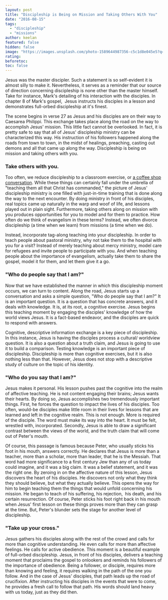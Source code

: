 ```yaml
---
layout: post
title: "Discipleship is Being on Mission and Taking Others With You"
date: "2016-08-15"
tags: 
  - "discipleship"
  - "missions"
author: keelan
featured: false
hidden: false
image: "https://images.unsplash.com/photo-1589644987356-c5c1d8e045e5?q=80&w=2071&auto=format&fit=crop&ixlib=rb-4.0.3&ixid=M3wxMjA3fDB8MHxwaG90by1wYWdlfHx8fGVufDB8fHx8fA%3D%3D"
rating:
beforetoc:
toc: false
---
```


Jesus was the master discipler. Such a statement is so self-evident it is almost silly to make it. Nevertheless, it serves as a reminder that our source of direction concerning discipleship is none other than the master himself. Take for instance, Mark's detailing of his interaction with the disciples. In chapter 8 of Mark's gospel,  Jesus instructs his disciples in a lesson and demonstrates full-orbed discipleship at it's finest.

The scene begins in verse 27 as Jesus and his disciples are on their way to Caesarea Philippi. This exchange takes place along the road on the way to accomplish Jesus' mission. This little fact cannot be overlooked. In fact, it is pretty safe to say that all of Jesus' discipleship ministry can be characterized this way. His instruction of his followers happened along the roads from town to town, in the midst of healings, preaching, casting out demons and all that came up along the way. Discipleship is being on mission and taking others with you.

### Take others with you.

Too often, we reduce discipleship to a classroom exercise, or [a coffee shop conversation](http://blog.keelancook.com/2016/08/is-our-understanding-of-discipleship-anemic.html). While these things can certainly fall under the umbrella of "teaching them all that Christ has commanded," the picture of Jesus' discipleship ministry is one filled with just-in-time training that is done along the way to the next encounter. By doing ministry in front of his disciples, real topics came up naturally in the warp and woof of life, and lessons played out in plain sight. Furthermore, taking others along on mission with you produces opportunities for you to model and for them to practice. How often do we think of evangelism in these terms? Instead, we often divorce discipleship (a time when we learn) from missions (a time when we do).

Instead, incorporate tag-along teaching into your discipleship. In order to teach people about pastoral ministry, why not take them to the hospital with you for a visit? Instead of merely teaching about mercy ministry, model care for refugees and invite people to participate with you. And when teaching people about the importance of evangelism, actually take them to share the gospel, model it for them, and let them give it a go.

### "Who do people say that I am?"

Now that we have established the manner in which this discipleship moment occurs, we can turn to content. Along the road, Jesus starts up a conversation and asks a simple question, "Who do people say that I am?" It is an important question. It is a question that has concrete answers, and it deals with knowledge. It is, at its root, a cognitive exercise. Jesus begins this teaching moment by engaging the disciples' knowledge of how the world views Jesus. It is a fact-based endeavor, and the disciples are quick to respond with answers.

Cognitive, descriptive information exchange is a key piece of discipleship. In this instance, Jesus is having the disciples process a cultural/ worldview question. It is also a question about a truth claim, and Jesus is going to use it to build a comparison. Testing knowledge is an important piece of discipleship. Discipleship is more than cognitive exercises, but it is also nothing less than that. However, Jesus does not stop with a descriptive study of culture on the topic of his identity.

### "Who do you say that I am?"

Jesus makes it personal. His lesson pushes past the cognitive into the realm of affective teaching. He is not content engaging their brains; Jesus wants their hearts. By doing so, Jesus accomplishes two tremendously important things. First, he forces the question to impact the lives of his disciples. Too often, would-be disciples make little room in their lives for lessons that are learned and left in the cognitive realm. This is not enough. More is required of the disciple. The word must make its way into the heart. It must be felt, wrestled with, incorporated. Secondly, Jesus is able to draw a significant contrast between the views of the world, and the truth claim that will come out of Peter's mouth.

Of course, this passage is famous because Peter, who usually sticks his foot in his mouth, answers correctly. He declares that Jesus is more than a teacher, more than a scholar, more than leader, that he is the Messiah. That word had more significance to a first century Jew than any of us today could imagine, and it was a big claim. It was a belief statement, and it was the right one. By zeroing in on the affective nature of this lesson, Jesus discovers the heart of his disciples. He discovers not only what they think they should believe, but what they actually believe. This opens the way for him to begin teaching them the things that would unfold concerning his mission. He began to teach of his suffering, his rejection,  his death, and his certain resurrection. Of course, Peter sticks his foot right back in his mouth when Jesus' first lesson on these things proves more than they can grasp at the time. But, Peter's blunder sets the stage for another level of discipleship.

### "Take up your cross."

Jesus gathers his disciples along with the rest of the crowd and calls for more than cognitive understanding. He even calls for more than affective feelings. He calls for active obedience. This moment is a beautiful example of full-orbed discipleship. Jesus, in front of his disciples, delivers a teaching moment that proclaims the gospel to onlookers and reminds his followers of the importance of obedience. Being a follower, or disciple, requires more than knowing and feeling, it requires walking in the path of the one you follow. And in the case of Jesus' disciples, that path leads up the road of crucifixion. After instructing his disciples in the events that were to come, he provides a fresh call to follow that path. His words should land heavy with us today, just as they did then.
